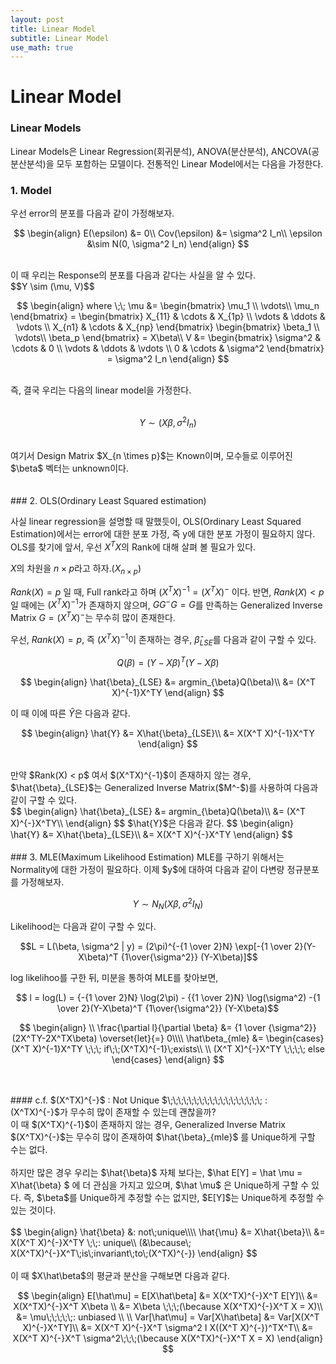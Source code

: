 ```yaml
---
layout: post
title: Linear Model
subtitle: Linear Model
use_math: true
---
```


# Linear Model

### Linear Models

Linear Models은 Linear Regression(회귀분석), ANOVA(분산분석), ANCOVA(공분산분석)을 모두 포함하는 모델이다. 전통적인 Linear Model에서는 다음을 가정한다.

### 1. Model

우선 error의 분포를 다음과 같이 가정해보자.

$$
\begin{align}
E(\epsilon) &= 0\\
Cov(\epsilon) &= \sigma^2 I_n\\
\epsilon &\sim N(0, \sigma^2 I_n)
\end{align}
$$

<br>
이 때 우리는 Response의 분포를 다음과 같다는 사실을 알 수 있다.

<br>
$$Y \sim (\mu, V)$$

<br>

$$
\begin{align}
where \;\;
\mu &=
\begin{bmatrix}
\mu_1 \\
\vdots\\
\mu_n
\end{bmatrix} =
\begin{bmatrix}
X_{11} & \cdots & X_{1p} \\
\vdots & \ddots & \vdots \\
X_{n1} & \cdots & X_{np}
\end{bmatrix}
\begin{bmatrix}
\beta_1 \\
\vdots\\
\beta_p
\end{bmatrix}
= X\beta\\
V &=
\begin{bmatrix}
\sigma^2 & \cdots & 0 \\
\vdots & \ddots & \vdots \\
0 & \cdots & \sigma^2
\end{bmatrix}
= \sigma^2 I_n
\end{align}
$$

<br>
즉, 결국 우리는 다음의 linear model을 가정한다.
<br>
<br>

$$ Y \sim (X\beta,\sigma^2 I_n)$$

<br>
여기서 Design Matrix $X_{n \times p}$는 Known이며, 모수들로 이루어진 $\beta$ 벡터는 unknown이다.
<br>
<br>
<br>
### 2. OLS(Ordinary Least Squared estimation)

사실 linear regression을 설명할 때 말했듯이, OLS(Ordinary Least Squared Estimation)에서는 error에 대한 분포 가정, 즉 y에 대한 분포 가정이 필요하지 않다. OLS를 찾기에 앞서, 우선 $X^TX$의 Rank에 대해 살펴 볼 필요가 있다.

$X$의 차원을 $n \times p$라고 하자.($X_{n \times p}$)

$Rank(X) = p$ 일 때, Full rank라고 하며 $(X^TX)^{-1} = (X^TX)^{-}$ 이다. 반면,
$Rank(X) < p$ 일 때에는 $(X^TX)^{-1}$가 존재하지 않으며, $GG^{-}G = G$를 만족하는 Generalized Inverse Matrix $G = (X^TX)^{-}$는 무수히 많이 존재한다.

우선, $Rank(X) = p$, 즉 $(X^TX)^{-1}$이 존재하는 경우, $\hat{\beta}_{LSE}$를 다음과 같이 구할 수 있다.
<br>


$$Q(\beta) = (Y-X\beta)^T(Y-X\beta)$$

$$
\begin{align}
\hat{\beta}_{LSE} &= argmin_{\beta}Q(\beta)\\
&= (X^T X)^{-1}X^TY
\end{align}
$$

이 때 이에 따른 $\hat{Y}$은 다음과 같다.

$$
\begin{align}
\hat{Y} &= X\hat{\beta}_{LSE}\\ &= X(X^T X)^{-1}X^TY
\end{align}
$$

<br>
만약 $Rank(X) < p$ 여서 $(X^TX)^{-1}$이 존재하지 않는 경우, $\hat{\beta}_{LSE}$는 Generalized Inverse Matrix($M^-$)를 사용하여 다음과 같이 구할 수 있다.

<br>
$$
\begin{align}
\hat{\beta}_{LSE} &= argmin_{\beta}Q(\beta)\\
&= (X^T X)^{-}X^TY\\
\end{align}
$$
$\hat{Y}$은 다음과 같다.
$$
\begin{align}
\hat{Y} &= X\hat{\beta}_{LSE}\\ &= X(X^T X)^{-}X^TY
\end{align}
$$

<br>
<br>
### 3. MLE(Maximum Likelihood Estimation)
MLE를 구하기 위해서는 Normality에 대한 가정이 필요하다. 이제 $y$에 대하여 다음과 같이 다변량 정규분포를 가정해보자.

$$ Y \sim N_{N}(X\beta, \sigma^2 I_N)$$

Likelihood는 다음과 같이 구할 수 있다.


$$L = L(\beta, \sigma^2 | y) = (2\pi)^{-{1 \over 2}N} \exp[-{1 \over 2}(Y-X\beta)^T {1\over{\sigma^2}} (Y-X\beta)]$$

log likelihoo를 구한 뒤, 미분을 통하여 MLE를 찾아보면,

$$ l = log(L) = {-{1 \over 2}N} \log(2\pi) - {{1 \over 2}N} \log(\sigma^2) -{1 \over 2}(Y-X\beta)^T {1\over{\sigma^2}} (Y-X\beta)$$

$$
\begin{align}
\\
\frac{\partial l}{\partial \beta} &= {1 \over {\sigma^2}}(2X^TY-2X^TX\beta) \overset{let}{=} 0\\\\
\hat\beta_{mle} &=
\begin{cases}
(X^T X)^{-1}X^TY \;\;\; if\;\;(X^TX)^{-1}\;exists\\
\\
(X^T X)^{-}X^TY \;\;\;\; else
\end{cases}
\end{align}
$$

<br>
<br>
#### c.f. $(X^TX)^{-}$ : Not Unique
$\;\;\;\;\;\;\;\;\;\;\;\;\;\;\;\;\;\; : (X^TX)^{-}$가 무수히 많이 존재할 수 있는데 괜찮을까?

<br>
이 때 $(X^TX)^{-1}$이 존재하지 않는 경우, Generalized Inverse Matrix $(X^TX)^{-}$는 무수히 많이 존재하여 $\hat{\beta}_{mle}$ 를 Unique하게 구할 수는 없다.
<br>
<br>
하지만  많은 경우 우리는 $\hat{\beta}$ 자체 보다는, $\hat E[Y] = \hat \mu = X\hat{\beta} $ 에 더 관심을 가지고 있으며, $\hat \mu$ 은 Unique하게 구할 수 있다. 즉, $\beta$를 Unique하게 추정할 수는 없지만, $E[Y]$는 Unique하게 추정할 수 있는 것이다.

<br>
<br>
$$
\begin{align}
\hat{\beta} &: not\;unique\\\\
\hat{\mu} &= X\hat{\beta}\\ &= X(X^T X)^{-}X^TY \;\;: unique\\
(&\because\; X(X^TX)^{-}X^T\;is\;invariant\;to\;(X^TX)^{-})
\end{align}
$$

<br>
<br>
이 때 $X\hat\beta$의 평균과 분산을 구해보면 다음과 같다.

$$
\begin{align}
E[\hat\mu] = E[X\hat\beta] &= X(X^TX)^{-}X^T E[Y]\\
&= X(X^TX)^{-}X^T X\beta \\
&= X\beta \;\;\;(\because X(X^TX)^{-}X^T X = X)\\
&= \mu\;\;\;\;\;: unbiased
\\
\\
Var[\hat\mu] = Var[X\hat\beta] &= Var[X(X^T X)^{-}X^TY]\\
&= X(X^T X)^{-}X^T \sigma^2 I X((X^T X)^{-})^TX^T\\
&= X(X^T X)^{-}X^T \sigma^2\;\;\;(\because X(X^TX)^{-}X^T X = X)
\end{align}
$$
